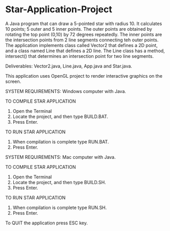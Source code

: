 # Star-Application-Project
A Java program that can draw a 5-pointed star with radius 10. It calculates 10 points; 5 outer and 5 inner points. The outer points are obtained by rotating the top point (0,10) by 72 degrees repeatedly. The inner points are the intersection points from 2 line segments connecting teh outer points. The application implements class called Vector2 that defines a 2D point, and a class named Line that defines a 2D line. The Line class has a method, intersect() that determines an intersection point for two line segments.

Deliverables: Vector2.java, Line.java, App.java and Star.java.

This application uses OpenGL project to render interactive graphics on the screen.

SYSTEM REQUIREMENTS: Windows computer with Java.

TO COMPILE STAR APPLICATION
1. Open the Terminal
2. Locate the project, and then type BUILD.BAT.
3. Press Enter.

TO RUN STAR APPLICATION
1. When compilation is complete type RUN.BAT.
2. Press Enter.


SYSTEM REQUIREMENTS: Mac computer with Java.

TO COMPILE STAR APPLICATION
1. Open the Terminal
2. Locate the project, and then type BUILD.SH.
3. Press Enter.

TO RUN STAR APPLICATION
1. When compilation is complete type RUN.SH.
2. Press Enter.

To QUIT the application press ESC key.
